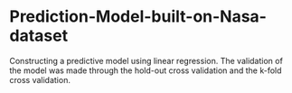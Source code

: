 # Prediction-Model-built-on-Nasa-dataset
Constructing a predictive model using linear regression. The validation of the model was made through the hold-out cross validation and the k-fold cross validation.

